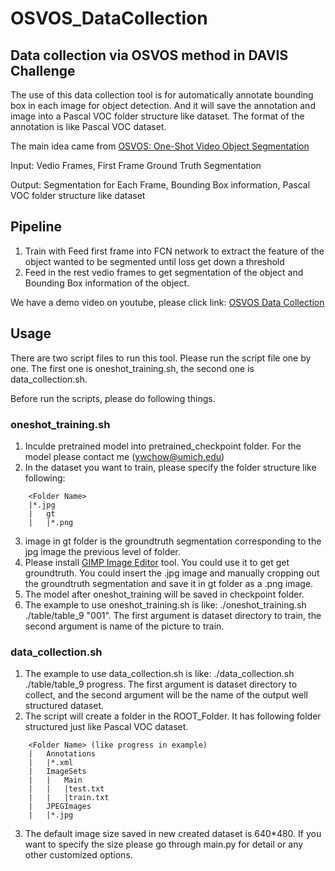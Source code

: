 # OSVOS_DataCollection
## Data collection via OSVOS method in DAVIS Challenge

The use of this data collection tool is for automatically annotate bounding box in each image for object detection. And it will save the annotation and image into a Pascal VOC folder structure like dataset. The format of the annotation is like Pascal VOC dataset.

The main idea came from [OSVOS: One-Shot Video Object Segmentation](https://arxiv.org/pdf/1611.05198.pdf)

Input: Vedio Frames, First Frame Ground Truth Segmentation

Output: Segmentation for Each Frame, Bounding Box information, Pascal VOC folder structure like dataset

## Pipeline
1. Train with Feed first frame into FCN network to extract the feature of the object wanted to be segmented until loss get down a threshold
2. Feed in the rest vedio frames to get segmentation of the object and Bounding Box information of the object.

We have a demo video on youtube, please click link: [OSVOS Data Collection](https://www.youtube.com/watch?v=xKtegsclTI8)

## Usage

There are two script files to run this tool. Please run the script file one by one. The first one is oneshot_training.sh, the second one is data_collection.sh.

Before run the scripts, please do following things.

### oneshot_training.sh
1. Inculde pretrained model into pretrained_checkpoint folder. For the model please contact me (ywchow@umich.edu)
2. In the dataset you want to train, please specify the folder structure like following:
```
	<Folder Name>
	|*.jpg	     
	|	gt 
	|	|*.png 
```
3. image in gt folder is the groundtruth segmentation corresponding to the jpg image the previous level of folder.
4. Please install [GIMP Image Editor](https://www.gimp.org/) tool. You could use it to get get groundtruth. You could insert the .jpg image and manually cropping out the groundtruth segmentation and save it in gt folder as a .png image.
5. The model after oneshot_training will be saved in checkpoint folder.
6. The example to use oneshot_training.sh is like: ./oneshot_training.sh ./table/table_9 "001". The first argument is dataset directory to train, the second argument is name of the picture to train.

### data_collection.sh
1. The example to use data_collection.sh is like: ./data_collection.sh ./table/table_9 progress. The first argument is dataset directory to collect, and the second argument will be the name of the output well structured dataset.
2. The script will create a folder in the ROOT_Folder. It has following folder structured just like Pascal VOC dataset.
```
	<Folder Name> (like progress in example)
	|	Annotations
	|	|*.xml
	|	ImageSets
	|	|	Main
	|	|	|test.txt
	|	|	|train.txt
	|	JPEGImages
	|	|*.jpg
```
3. The default image size saved in new created dataset is 640*480. If you want to specify the size please go through main.py for detail or any other customized options. 
